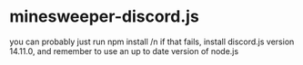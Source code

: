 # minesweeper-discord.js
you can probably just run npm install /n
if that fails, install discord.js version 14.11.0, and remember to use an up to date version of node.js
